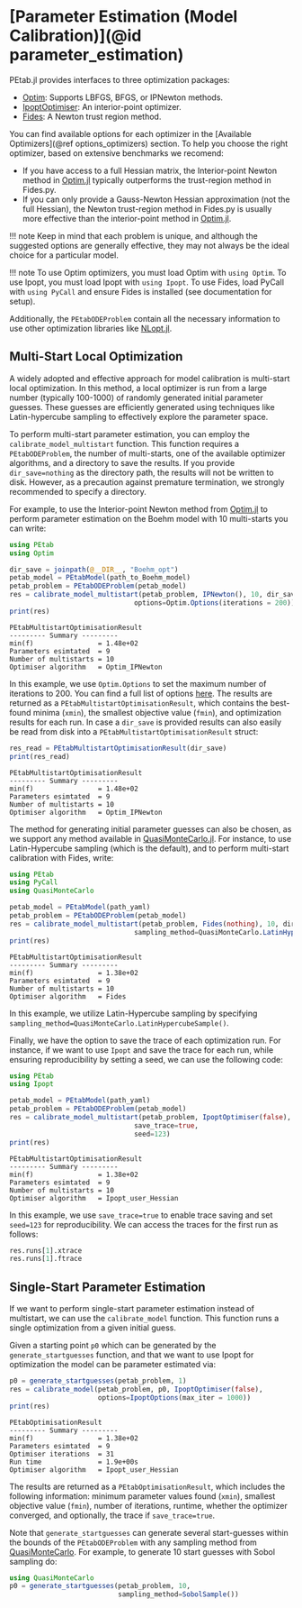 # [Parameter Estimation (Model Calibration)](@id parameter_estimation)

PEtab.jl provides interfaces to three optimization packages:

- [Optim](https://julianlsolvers.github.io/Optim.jl/stable/): Supports LBFGS, BFGS, or IPNewton methods.
- [IpoptOptimiser](https://coin-or.github.io/Ipopt/): An interior-point optimizer.
- [Fides](https://github.com/fides-dev/fides): A Newton trust region method.

You can find available options for each optimizer in the [Available Optimizers](@ref options_optimizers) section. To help you choose the right optimizer, based on extensive benchmarks we recomend:

- If you have access to a full Hessian matrix, the Interior-point Newton method in [Optim.jl](https://github.com/JuliaNLSolvers/Optim.jl) typically outperforms the trust-region method in Fides.py.
- If you can only provide a Gauss-Newton Hessian approximation (not the full Hessian), the Newton trust-region method in Fides.py is usually more effective than the interior-point method in [Optim.jl](https://github.com/JuliaNLSolvers/Optim.jl).

!!! note
    Keep in mind that each problem is unique, and although the suggested options are generally effective, they may not always be the ideal choice for a particular model.

!!! note
    To use Optim optimizers, you must load Optim with `using Optim`. To use Ipopt, you must load Ipopt with `using Ipopt`. To use Fides, load PyCall with `using PyCall` and ensure Fides is installed (see documentation for setup).

Additionally, the `PEtabODEProblem` contain all the necessary information to use other optimization libraries like [NLopt.jl](https://github.com/JuliaOpt/NLopt.jl).

## Multi-Start Local Optimization

A widely adopted and effective approach for model calibration is multi-start local optimization. In this method, a local optimizer is run from a large number (typically 100-1000) of randomly generated initial parameter guesses. These guesses are efficiently generated using techniques like Latin-hypercube sampling to effectively explore the parameter space.

To perform multi-start parameter estimation, you can employ the `calibrate_model_multistart` function. This function requires a `PEtabODEProblem`, the number of multi-starts, one of the available optimizer algorithms, and a directory to save the results. If you provide `dir_save=nothing` as the directory path, the results will not be written to disk. However, as a precaution against premature termination, we strongly recommended to specify a directory.

For example, to use the Interior-point Newton method from [Optim.jl](https://github.com/JuliaNLSolvers/Optim.jl) to perform parameter estimation on the Boehm model with 10 multi-starts you can write:

```julia
using PEtab
using Optim

dir_save = joinpath(@__DIR__, "Boehm_opt")
petab_model = PEtabModel(path_to_Boehm_model)
petab_problem = PEtabODEProblem(petab_model)
res = calibrate_model_multistart(petab_problem, IPNewton(), 10, dir_save,
                               options=Optim.Options(iterations = 200))
print(res)
```
```
PEtabMultistartOptimisationResult
--------- Summary ---------
min(f)                = 1.48e+02
Parameters esimtated  = 9
Number of multistarts = 10
Optimiser algorithm   = Optim_IPNewton
```

In this example, we use `Optim.Options` to set the maximum number of iterations to 200. You can find a full list of options [here](https://julianlsolvers.github.io/Optim.jl/v0.9.3/user/config/). The results are returned as a `PEtabMultistartOptimisationResult`, which contains the best-found minima (`xmin`), the smallest objective value (`fmin`), and optimization results for each run. In case a `dir_save` is provided results can also easily be read from disk into a `PEtabMultistartOptimisationResult` struct:

```julia
res_read = PEtabMultistartOptimisationResult(dir_save)
print(res_read)
```
```
PEtabMultistartOptimisationResult
--------- Summary ---------
min(f)                = 1.48e+02
Parameters esimtated  = 9
Number of multistarts = 10
Optimiser algorithm   = Optim_IPNewton
```

The method for generating initial parameter guesses can also be chosen, as we support any method available in [QuasiMonteCarlo.jl](https://github.com/SciML/QuasiMonteCarlo.jl). For instance, to use Latin-Hypercube sampling (which is the default), and to perform multi-start calibration with Fides, write:

```julia
using PEtab
using PyCall
using QuasiMonteCarlo

petab_model = PEtabModel(path_yaml)
petab_problem = PEtabODEProblem(petab_model)
res = calibrate_model_multistart(petab_problem, Fides(nothing), 10, dir_save,
                               sampling_method=QuasiMonteCarlo.LatinHypercubeSample())
print(res)
```
```
PEtabMultistartOptimisationResult
--------- Summary ---------
min(f)                = 1.38e+02
Parameters esimtated  = 9
Number of multistarts = 10
Optimiser algorithm   = Fides
```

In this example, we utilize Latin-Hypercube sampling by specifying `sampling_method=QuasiMonteCarlo.LatinHypercubeSample()`.

Finally, we have the option to save the trace of each optimization run. For instance, if we want to use `Ipopt` and save the trace for each run, while ensuring reproducibility by setting a seed, we can use the following code:

```julia
using PEtab
using Ipopt

petab_model = PEtabModel(path_yaml)
petab_problem = PEtabODEProblem(petab_model)
res = calibrate_model_multistart(petab_problem, IpoptOptimiser(false), 10, dir_save,
                               save_trace=true,
                               seed=123)
print(res)
```
```
PEtabMultistartOptimisationResult
--------- Summary ---------
min(f)                = 1.38e+02
Parameters esimtated  = 9
Number of multistarts = 10
Optimiser algorithm   = Ipopt_user_Hessian
```

In this example, we use `save_trace=true` to enable trace saving and set `seed=123` for reproducibility. We can access the traces for the first run as follows:

```julia
res.runs[1].xtrace
res.runs[1].ftrace
```

## Single-Start Parameter Estimation

If we want to perform single-start parameter estimation instead of multistart, we can use the `calibrate_model` function. This function runs a single optimization from a given initial guess.

Given a starting point `p0` which can be generated by the `generate_startguesses` function, and that we want to use Ipopt for optimization the model can be parameter estimated via:

```julia
p0 = generate_startguesses(petab_problem, 1)
res = calibrate_model(petab_problem, p0, IpoptOptimiser(false),
                      options=IpoptOptions(max_iter = 1000))
print(res)
```
```
PEtabOptimisationResult
--------- Summary ---------
min(f)                = 1.38e+02
Parameters esimtated  = 9
Optimiser iterations  = 31
Run time              = 1.9e+00s
Optimiser algorithm   = Ipopt_user_Hessian
```

The results are returned as a `PEtabOptimisationResult`, which includes the following information: minimum parameter values found (`xmin`), smallest objective value (`fmin`), number of iterations, runtime, whether the optimizer converged, and optionally, the trace if `save_trace=true`.

Note that `generate_startguesses` can generate several start-guesses within the bounds of the `PEtabODEProblem` with any sampling method from [QuasiMonteCarlo](https://github.com/SciML/QuasiMonteCarlo.jl). For example, to generate 10 start guesses with Sobol sampling do:

```julia
using QuasiMonteCarlo
p0 = generate_startguesses(petab_problem, 10, 
                           sampling_method=SobolSample())
```